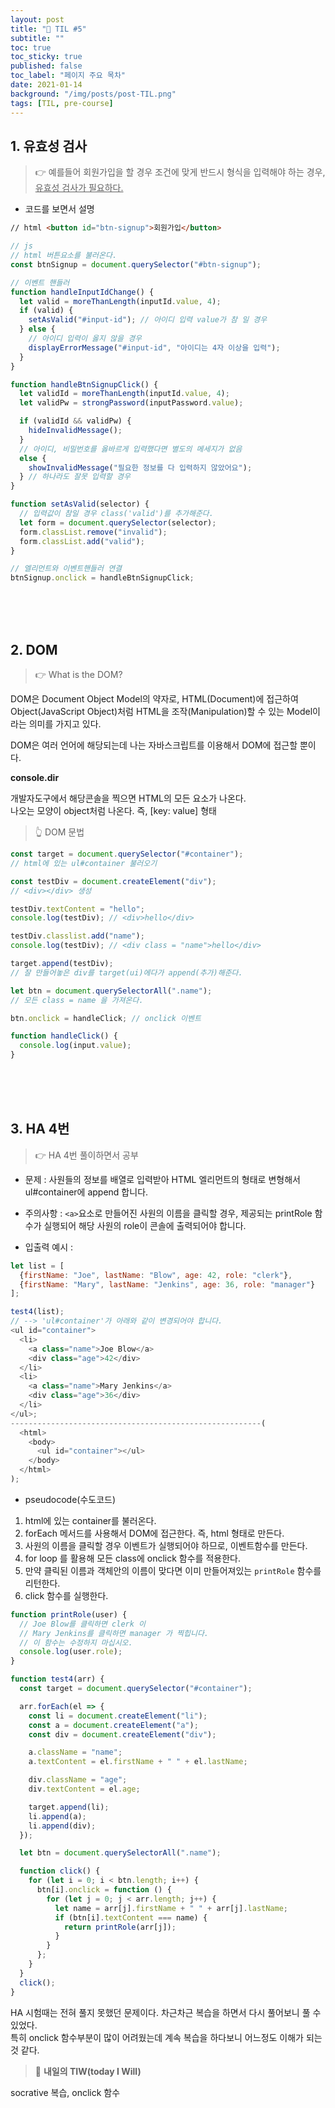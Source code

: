 ```yaml
---
layout: post
title: "📅 TIL #5"
subtitle: ""
toc: true
toc_sticky: true
published: false
toc_label: "페이지 주요 목차"
date: 2021-01-14
background: "/img/posts/post-TIL.png"
tags: [TIL, pre-course]
---
```


## 1. 유효성 검사

> 👉 예를들어 회원가입을 할 경우 조건에 맞게 반드시 형식을 입력해야 하는 경우, <u>유효성 검사가 필요하다.</u>

- 코드를 보면서 설명

```html
// html <button id="btn-signup">회원가입</button>
```

```javascript
// js
// html 버튼요소를 불러온다.
const btnSignup = document.querySelector("#btn-signup");

// 이벤트 핸들러
function handleInputIdChange() {
  let valid = moreThanLength(inputId.value, 4);
  if (valid) {
    setAsValid("#input-id"); // 아이디 입력 value가 참 일 경우
  } else {
    // 아이디 입력이 옳지 않을 경우
    displayErrorMessage("#input-id", "아이디는 4자 이상을 입력");
  }
}

function handleBtnSignupClick() {
  let validId = moreThanLength(inputId.value, 4);
  let validPw = strongPassword(inputPassword.value);

  if (validId && validPw) {
    hideInvalidMessage();
  }
  // 아이디, 비밀번호를 옳바르게 입력했다면 별도의 메세지가 없음
  else {
    showInvalidMessage("필요한 정보를 다 입력하지 않았어요");
  } // 하나라도 잘못 입력할 경우
}

function setAsValid(selector) {
  // 입력값이 참일 경우 class('valid')를 추가해준다.
  let form = document.querySelector(selector);
  form.classList.remove("invalid");
  form.classList.add("valid");
}

// 엘리먼트와 이벤트핸들러 연결
btnSignup.onclick = handleBtnSignupClick;
```

<br/>
<br/>
<br/>

## 2. DOM

> 👉 What is the DOM?

DOM은 Document Object Model의 약자로, HTML(Document)에 접근하여 Object(JavaScript Object)처럼 HTML을 조작(Manipulation)할 수 있는 Model이라는 의미를 가지고 있다.

DOM은 여러 언어에 해당되는데 나는 자바스크립트를 이용해서 DOM에 접근할 뿐이다.

**console.dir**

개발자도구에서 해당콘솔을 찍으면 HTML의 모든 요소가 나온다.<br/>나오는 모양이 object처럼 나온다. 즉, [key: value] 형태

> 👆 DOM 문법

```javascript
const target = document.querySelector("#container");
// html에 있는 ul#container 불러오기

const testDiv = document.createElement("div");
// <div></div> 생성

testDiv.textContent = "hello";
console.log(testDiv); // <div>hello</div>

testDiv.classlist.add("name");
console.log(testDiv); // <div class = "name">hello</div>

target.append(testDiv);
// 잘 만들어놓은 div를 target(ui)에다가 append(추가)해준다.

let btn = document.querySelectorAll(".name");
// 모든 class = name 을 가져온다.

btn.onclick = handleClick; // onclick 이벤트

function handleClick() {
  console.log(input.value);
}
```

<br/>
<br/>
<br/>

## 3. HA 4번

> 👉 HA 4번 풀이하면서 공부

- 문제 :
  사원들의 정보를 배열로 입력받아 HTML 엘리먼트의 형태로 변형해서 ul#container에 append 합니다.
- 주의사항 :
  `<a>`요소로 만들어진 사원의 이름을 클릭할 경우, 제공되는 printRole 함수가 실행되어 해당 사원의 role이 콘솔에 출력되어야 합니다.

- 입출력 예시 :

```javascript
let list = [
  {firstName: "Joe", lastName: "Blow", age: 42, role: "clerk"},
  {firstName: "Mary", lastName: "Jenkins", age: 36, role: "manager"}
];

test4(list);
// --> 'ul#container'가 아래와 같이 변경되어야 합니다.
<ul id="container">
  <li>
    <a class="name">Joe Blow</a>
    <div class="age">42</div>
  </li>
  <li>
    <a class="name">Mary Jenkins</a>
    <div class="age">36</div>
  </li>
</ul>;
--------------------------------------------------------(
  <html>
    <body>
      <ul id="container"></ul>
    </body>
  </html>
);
```

- pseudocode(수도코드)

1. html에 있는 container를 불러온다.
2. forEach 메서드를 사용해서 DOM에 접근한다. 즉, html 형태로 만든다.
3. 사원의 이름을 클릭할 경우 이벤트가 실행되어야 하므로, 이벤트함수를 만든다.
4. for loop 를 활용해 모든 class에 onclick 함수를 적용한다.
5. 만약 클릭된 이름과 객체안의 이름이 맞다면 이미 만들어져있는 `printRole` 함수를 리턴한다.
6. click 함수를 실행한다.

```javascript
function printRole(user) {
  // Joe Blow를 클릭하면 clerk 이
  // Mary Jenkins를 클릭하면 manager 가 찍힙니다.
  // 이 함수는 수정하지 마십시오.
  console.log(user.role);
}

function test4(arr) {
  const target = document.querySelector("#container");

  arr.forEach(el => {
    const li = document.createElement("li");
    const a = document.createElement("a");
    const div = document.createElement("div");

    a.className = "name";
    a.textContent = el.firstName + " " + el.lastName;

    div.className = "age";
    div.textContent = el.age;

    target.append(li);
    li.append(a);
    li.append(div);
  });

  let btn = document.querySelectorAll(".name");

  function click() {
    for (let i = 0; i < btn.length; i++) {
      btn[i].onclick = function () {
        for (let j = 0; j < arr.length; j++) {
          let name = arr[j].firstName + " " + arr[j].lastName;
          if (btn[i].textContent === name) {
            return printRole(arr[j]);
          }
        }
      };
    }
  }
  click();
}
```

HA 시험때는 전혀 풀지 못했던 문제이다. 차근차근 복습을 하면서 다시 풀어보니 풀 수 있었다. <br/>특히 onclick 함수부분이 많이 어려웠는데 계속 복습을 하다보니 어느정도 이해가 되는 것 같다.

> :punch: **내일의 TIW(today I Will)**

socrative 복습, onclick 함수
